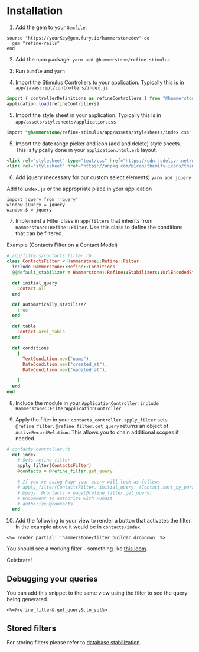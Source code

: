 # Installation

1. Add the gem to your `Gemfile`:

```
source "https://yourKey@gem.fury.io/hammerstonedev" do
  gem "refine-rails"
end
```

2. Add the npm package: `yarn add @hammerstone/refine-stimulus`

3. Run `bundle` and `yarn`

4. Import the Stimulus Controllers to your application.
Typically this is in `app/javascript/controllers/index.js`

```javascript
import { controllerDefinitions as refineControllers } from "@hammerstone/refine-stimulus"
application.load(refineControllers)
```

5. Import the style sheet in your application. Typically this is in `app/assets/stylesheets/application.css`

```css
import "@hammerstone/refine-stimulus/app/assets/stylesheets/index.css";
```

5. Import the date range picker and icon (add and delete) style sheets. This is tyipcally done in your `application.html.erb` layout.

```html
<link rel="stylesheet" type="text/css" href="https://cdn.jsdelivr.net/npm/daterangepicker/daterangepicker.css" />
<link rel="stylesheet" href="https://unpkg.com/@icon/themify-icons/themify-icons.css">
```

6. Add jquery (necessary for our custom select elements)
`yarn add jquery`

Add to `index.js` or the appropriate place in your application

```
import jquery from 'jquery'
window.jQuery = jquery
window.$ = jquery
```

7. Implement a Filter class in `app/filters` that inherits from `Hammerstone::Refine::Filter`. Use this class to define the conditions that can be filtered.

Example (Contacts Filter on a Contact Model)

```ruby 
# app/filters/contacts_filter.rb
class ContactsFilter < Hammerstone::Refine::Filter
  include Hammerstone::Refine::Conditions
  @@default_stabilizer = Hammerstone::Refine::Stabilizers::UrlEncodedStabilizer

  def initial_query
    Contact.all
  end

  def automatically_stabilize?
    true
  end

  def table
    Contact.arel_table
  end

  def conditions
    [
      TextCondition.new("name"),
      DateCondition.new("created_at"),
      DateCondition.new("updated_at"),

    ]
  end
end
```

8. Include the module in your `ApplicationController`: `include Hammerstone::FilterApplicationController`

9. Apply the filter in your `contacts_controller`. `apply_filter` sets `@refine_filter`. `@refine_filter.get_query` returns an object of `ActiveRecordRelation`. This allows you to chain additional scopes if needed.

```ruby
# contacts_controller.rb
  def index
    # Sets refine filter
    apply_filter(ContactsFilter)
    @contacts = @refine_filter.get_query

    # If you're using Pagy your query will look as follows
    # apply_filter(ContactsFilter, initial_query: (Contact.sort_by_params(params[:sort], sort_direction)))
    # @pagy, @contacts = pagy(@refine_filter.get_query)
    # Uncomment to authorize with Pundit
    # authorize @contacts
  end
```

10. Add the following to your view to render a button that activates the filter. In the example above it would be in `contacts/index`.

`<%= render partial: 'hammerstone/filter_builder_dropdown' %>`

 You should see a working filter - something like [this loom](https://www.loom.com/share/ca1cc42740274ceabe0b7cc908fe1aba).

Celebrate!

## Debugging your queries

You can add this snippet to the same view using the filter to see the query being generated.

`<%=@refine_filter&.get_query&.to_sql%>`

## Stored filters

For storing filters please refer to [database stabilization](/docs/stabilizers/database.md).
